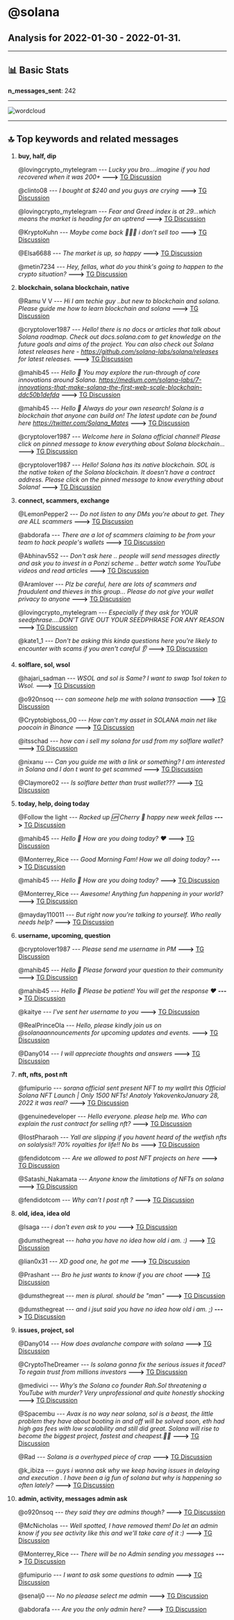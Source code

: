 # **@solana**
 ## Analysis for **2022-01-30** - **2022-01-31**.

---

## 📊 **Basic Stats**

**n_messages_sent**: 242

---
![wordcloud](solana_1Days_wordcloud.png)

---


## 🔝 **Top keywords and related messages**

1. **buy, half, dip**

    @lovingcrypto_mytelegram --- *Lucky you bro....imagine if you had recovered when it was 200+* **--->** [TG Discussion](https://t.me/solana/924830)

    @clinto08 --- *I bought at $240 and you guys are crying* **--->** [TG Discussion](https://t.me/solana/923815)

    @lovingcrypto_mytelegram --- *Fear and Greed index is at 29...which means the market is heading for an uptrend* **--->** [TG Discussion](https://t.me/solana/924757)

    @KryptoKuhn --- *Maybe come back 🙏🙏🙏 i don’t sell too* **--->** [TG Discussion](https://t.me/solana/924923)

    @Elsa6688 --- *The market is up, so happy* **--->** [TG Discussion](https://t.me/solana/924210)

    @metin7234 --- *Hey, fellas, what do you think's going to happen to the crypto situation?* **--->** [TG Discussion](https://t.me/solana/925502)

2. **blockchain, solana blockchain, native**

    @Ramu V V --- *Hi I am techie guy ..but new to blockchain and   solana. Please guide me how to learn blockchain and solana* **--->** [TG Discussion](https://t.me/solana/924431)

    @cryptolover1987 --- *Hello! there is no docs or articles that talk about Solana roadmap. Check out docs.solana.com to get knowledge on the future goals and aims of the project.  You can also check out Solana latest releases here -  https://github.com/solana-labs/solana/releases for latest releases.* **--->** [TG Discussion](https://t.me/solana/925429)

    @mahib45 --- *Hello 👋  You may explore the run-through of core innovations around Solana.  https://medium.com/solana-labs/7-innovations-that-make-solana-the-first-web-scale-blockchain-ddc50b1defda* **--->** [TG Discussion](https://t.me/solana/924671)

    @mahib45 --- *Hello 👋 Always do your own research! Solana is a blockchain that anyone can build on!  The latest update can be found here  https://twitter.com/Solana_Mates* **--->** [TG Discussion](https://t.me/solana/925308)

    @cryptolover1987 --- *Welcome here in Solana official channel! Please click on pinned message to know everything about Solana blockchain…* **--->** [TG Discussion](https://t.me/solana/925326)

    @cryptolover1987 --- *Hello! Solana has its native blockchain. SOL is the native token of the Solana blockchain.  It doesn’t have a contract address. Please click on the pinned message to know everything about Solana!* **--->** [TG Discussion](https://t.me/solana/925670)

3. **connect, scammers, exchange**

    @LemonPepper2 --- *Do not listen to any DMs you're about to get. They are ALL scammers* **--->** [TG Discussion](https://t.me/solana/924215)

    @abdorafa --- *There are a lot of scammers claiming to be from your team to hack people's wallets* **--->** [TG Discussion](https://t.me/solana/925060)

    @Abhinav552 --- *Don't ask here .. people will send messages directly and ask you to invest in a Ponzi scheme .. better watch some YouTube videos and read articles* **--->** [TG Discussion](https://t.me/solana/924432)

    @Aramlover --- *Plz be careful, here are lots of scammers and fraudulent and thieves in this group... Please do not give your wallet privacy to anyone* **--->** [TG Discussion](https://t.me/solana/925366)

    @lovingcrypto_mytelegram --- *Especially if they ask for YOUR seedphrase....DON'T GIVE OUT YOUR SEEDPHRASE FOR ANY REASON* **--->** [TG Discussion](https://t.me/solana/924807)

    @kate1_1 --- *Don't be asking this kinda questions here you're likely to encounter with scams if you aren't careful 👂* **--->** [TG Discussion](https://t.me/solana/924533)

4. **solflare, sol, wsol**

    @hajari_sadman --- *WSOL and sol is Same? I want to swap 1sol token to Wsol.* **--->** [TG Discussion](https://t.me/solana/924892)

    @o920nsoq --- *can someone help me with solana transaction* **--->** [TG Discussion](https://t.me/solana/923948)

    @Cryptobigboss_00 --- *How can't my asset in SOLANA main net like poocoin in Binance* **--->** [TG Discussion](https://t.me/solana/924282)

    @itsschad --- *how can i sell my solana for usd from my solflare wallet?* **--->** [TG Discussion](https://t.me/solana/924091)

    @nixanu --- *Can you guide me with a link or something? I am interested in Solana and I don t want to get scammed* **--->** [TG Discussion](https://t.me/solana/925776)

    @Claymore02 --- *Is solflare better than trust wallet???* **--->** [TG Discussion](https://t.me/solana/924117)

5. **today, help, doing today**

    @Follow the light --- *Racked up 🆙 Cherry 🍒  happy new week fellas* **--->** [TG Discussion](https://t.me/solana/925256)

    @mahib45 --- *Hello 👋  How are you doing today? ❤* **--->** [TG Discussion](https://t.me/solana/923939)

    @Monterrey_Rice --- *Good Morning Fam! How we all doing today?* **--->** [TG Discussion](https://t.me/solana/925831)

    @mahib45 --- *Hello 👋  How are you doing today?* **--->** [TG Discussion](https://t.me/solana/924760)

    @Monterrey_Rice --- *Awesome! Anything fun happening in your world?* **--->** [TG Discussion](https://t.me/solana/924720)

    @mayday110011 --- *But right now you're talking to yourself. Who really needs help?* **--->** [TG Discussion](https://t.me/solana/924291)

6. **username, upcoming, question**

    @cryptolover1987 --- *Please send me username in PM* **--->** [TG Discussion](https://t.me/solana/924539)

    @mahib45 --- *Hello 👋  Please forward your question to their community* **--->** [TG Discussion](https://t.me/solana/925884)

    @mahib45 --- *Hello 👋  Please be patient! You will get the response ❤* **--->** [TG Discussion](https://t.me/solana/925304)

    @kaitye --- *I've sent her username to you* **--->** [TG Discussion](https://t.me/solana/924543)

    @RealPrinceOla --- *Hello, please kindly join us on @solanaannouncements for upcoming updates and events.* **--->** [TG Discussion](https://t.me/solana/923996)

    @Dany014 --- *I will appreciate thoughts and answers* **--->** [TG Discussion](https://t.me/solana/924654)

7. **nft, nfts, post nft**

    @fumipurio --- *sorana official sent present NFT to my wallrt this Official Solana NFT Launch | Only 1500 NFTs! Anatoly YakovenkoJanuary 28, 2022  it was real?* **--->** [TG Discussion](https://t.me/solana/924973)

    @genuinedeveloper --- *Hello everyone. please help me. Who can explain the rust contract for selling nft?* **--->** [TG Discussion](https://t.me/solana/925856)

    @IostPharaoh --- *Yall are slipping if you havent heard of the wetfish nfts on solalysis!! 70% royalties for life!! No bs* **--->** [TG Discussion](https://t.me/solana/924684)

    @fendidotcom --- *Are we allowed to post NFT projects on here* **--->** [TG Discussion](https://t.me/solana/925697)

    @Satashi_Nakamata --- *Anyone know the limitations of NFTs on solana* **--->** [TG Discussion](https://t.me/solana/924370)

    @fendidotcom --- *Why can’t I post nft ?* **--->** [TG Discussion](https://t.me/solana/925720)

8. **old, idea, idea old**

    @lsaga --- *i don't even ask to you* **--->** [TG Discussion](https://t.me/solana/924263)

    @dumsthegreat --- *haha you have no idea how old i am. :)* **--->** [TG Discussion](https://t.me/solana/924262)

    @lian0x31 --- *XD good one, he got me* **--->** [TG Discussion](https://t.me/solana/925151)

    @Prashant --- *Bro he just wants to know if you are choot* **--->** [TG Discussion](https://t.me/solana/924808)

    @dumsthegreat --- *men is plural. should be "man"* **--->** [TG Discussion](https://t.me/solana/924276)

    @dumsthegreat --- *and i jsut said you have no idea how old i am. ;)* **--->** [TG Discussion](https://t.me/solana/924267)

9. **issues, project, sol**

    @Dany014 --- *How does avalanche compare with solana* **--->** [TG Discussion](https://t.me/solana/924653)

    @CryptoTheDreamer --- *Is solana gonna fix the serious  issues it faced? To regain trust from millions investors* **--->** [TG Discussion](https://t.me/solana/923901)

    @medivici --- *Why’s the Solana co founder Rah.Sol threatening a YouTube with murder? Very unprofessional and quite honestly shocking* **--->** [TG Discussion](https://t.me/solana/925409)

    @Spacembu --- *Avax is no way near solana, sol is a beast, the little problem they have about booting in and off will be solved soon, eth had high gas fees with low scalability and still did great. Solana will rise to become the biggest project, fastest and cheapest.🚀🚀* **--->** [TG Discussion](https://t.me/solana/924316)

    @Rad --- *Solana is a overhyped piece of crap* **--->** [TG Discussion](https://t.me/solana/924232)

    @k_ibiza --- *guys i wanna ask why we keep having issues in delaying and execution . I have been a ig fun of solana but why is happening so often lately?* **--->** [TG Discussion](https://t.me/solana/925629)

10. **admin, activity, messages admin ask**

    @o920nsoq --- *they said they are admins though?* **--->** [TG Discussion](https://t.me/solana/924218)

    @McNicholas --- *Well spotted, I have removed them! Do let an admin know if you see activity like this and we'll take care of it :)* **--->** [TG Discussion](https://t.me/solana/925786)

    @Monterrey_Rice --- *There will be no Admin sending you messages* **--->** [TG Discussion](https://t.me/solana/925081)

    @fumipurio --- *I want to ask some questions to admin* **--->** [TG Discussion](https://t.me/solana/924964)

    @senalj0 --- *No no pleaase select me admin* **--->** [TG Discussion](https://t.me/solana/924877)

    @abdorafa --- *Are you the only admin here?* **--->** [TG Discussion](https://t.me/solana/925069)

